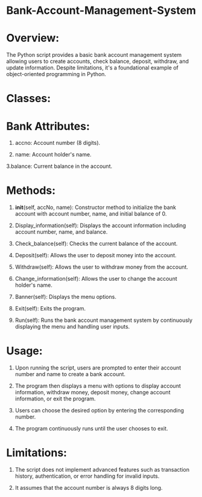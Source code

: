 # Bank-Account-Management-System

# Overview:
The Python script provides a basic bank account management system allowing users to create accounts, check balance, deposit, withdraw, and update information. Despite limitations, it's a foundational example of object-oriented programming in Python.

# Classes:

   # Bank Attributes:
   
1. accno: Account number (8 digits).

2. name: Account holder's name.

3.balance: Current balance in the account.

# Methods:
 
1. __init__(self, accNo, name): Constructor method to initialize the bank account with account number, name, and initial balance of 0.

2. Display_information(self): Displays the account information including account number, name, and balance.

3. Check_balance(self): Checks the current balance of the account.

4. Deposit(self): Allows the user to deposit money into the account.

5. Withdraw(self): Allows the user to withdraw money from the account.

6. Change_information(self): Allows the user to change the account holder's name.

7. Banner(self): Displays the menu options.

8. Exit(self): Exits the program.

9. Run(self): Runs the bank account management system by continuously displaying the menu and handling user inputs.

# Usage:

1. Upon running the script, users are prompted to enter their account number and name to create a bank account.

2. The program then displays a menu with options to display account information, withdraw money, deposit money, change account information, or exit the program.

3. Users can choose the desired option by entering the corresponding number.

4. The program continuously runs until the user chooses to exit.
 
 # Limitations:

1. The script does not implement advanced features such as transaction history, authentication, or error handling for invalid inputs.

2. It assumes that the account number is always 8 digits long.
